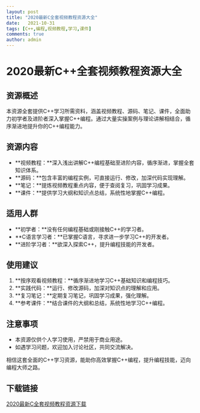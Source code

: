 ```yaml
---
layout: post
title: "2020最新C全套视频教程资源大全"
date:   2021-10-31
tags: [C++,编程,视频教程,学习,课件]
comments: true
author: admin
---
```

# 2020最新C++全套视频教程资源大全

## 资源概述

本资源全套提供C++学习所需资料，涵盖视频教程、源码、笔记、课件，全面助力初学者及进阶者深入掌握C++编程。通过大量实操案例与理论讲解相结合，循序渐进地提升你的C++编程能力。

## 资源内容

- **视频教程：**深入浅出讲解C++编程基础至进阶内容，循序渐进，掌握全套知识体系。
- **源码：**包含丰富的编程实例，可直接运行、修改，加深代码实现理解。
- **笔记：**提炼视频教程重点内容，便于查阅复习，巩固学习成果。
- **课件：**提供学习大纲和知识点总结，系统性地掌握C++编程。

## 适用人群

- **初学者：**没有任何编程基础或刚接触C++的学习者。
- **C语言学习者：**已掌握C语言，寻求进一步学习C++的开发者。
- **进阶学习者：**欲深入探索C++，提升编程技能的开发者。

## 使用建议

1. **按序观看视频教程：**循序渐进地学习C++基础知识和编程技巧。
2. **实践代码：**运行、修改源码，加深对知识点的理解和应用。
3. **复习笔记：**定期复习笔记，巩固学习成果，强化理解。
4. **参考课件：**结合课件的大纲和总结，系统性地学习C++编程。

## 注意事项

- 本资源仅供个人学习使用，严禁用于商业用途。
- 如遇学习问题，欢迎加入讨论社区，共同交流解决。

相信这套全面的C++学习资源，能助你高效掌握C++编程，提升编程技能，迈向编程大师之路。

## 下载链接

[2020最新C全套视频教程资源下载](https://pan.quark.cn/s/91bd58433f2f)